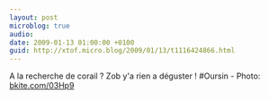 ```yaml
---
layout: post
microblog: true
audio: 
date: 2009-01-13 01:00:00 +0100
guid: http://xtof.micro.blog/2009/01/13/t1116424866.html
---
```

A la recherche de corail ? Zob y'a rien a déguster ! #Oursin - Photo: [bkite.com/03Hp9](http://bkite.com/03Hp9)
